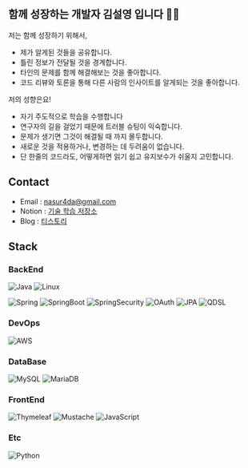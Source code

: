 ## 함께 성장하는 개발자 김설영 입니다 🙇‍♂️
저는 함께 성장하기 위해서,
- 제가 알게된 것들을 공유합니다.
- 틀린 정보가 전달될 것을 경계합니다.
- 타인의 문제를 함께 해결해보는 것을 좋아합니다.
- 코드 리뷰와 토론을 통해 다른 사람의 인사이트를 알게되는 것을 좋아합니다.

저의 성향은요!
- 자기 주도적으로 학습을 수행합니다
- 연구자의 길을 걸었기 때문에 트러블 슈팅이 익숙합니다.
- 문제가 생기면 그것이 해결될 때 까지 몰두합니다.
- 새로운 것을 적용하거나, 변경하는 데 두려움이 없습니다.
- 단 한줄의 코드라도, 어떻게하면 읽기 쉽고 유지보수가 쉬울지 고민합니다.


## Contact 
- Email : nasur4da@gmail.com
- Notion : [기술 학습 저장소](https://kimsy8979.notion.site/5e11bfee12b54865b93110ad4606367a?pvs=4)
- Blog : [티스토리](https://kimsy8979.tistory.com/)



## Stack

<!-- <div align=center> -->

### BackEnd
![Java](https://img.shields.io/badge/Java-007396?style=flat-square&logo=Java&logoColor=white)
![Linux](https://img.shields.io/badge/Linux-FCC624?style=flat-square&logo=Linux&logoColor=white)

![Spring](https://img.shields.io/badge/Spring-6DB33F?style=flat-square&logo=Spring&logoColor=white)
![SpringBoot](https://img.shields.io/badge/SpringBoot-6DB33F?style=flat-square&logo=SpringBoot&logoColor=white)
![SpringSecurity](https://img.shields.io/badge/SpringSecurity-6DB33F?style=flat-square&logo=SpringSecurity&logoColor=white)
![OAuth](https://img.shields.io/badge/OAuth-6DB33F?style=flat-square&logo=OAuth&logoColor=white)
![JPA](https://img.shields.io/badge/JPA-6DB33F?style=flat-square&logo=JPA&logoColor=white)
![QDSL](https://img.shields.io/badge/QDSL-512BD4?style=flat-square&logo=QueryDSL&logoColor=white)

### DevOps
![AWS](https://img.shields.io/badge/AWS-232F3E?style=flat-square&logo=AmazonAWS&logoColor=white)


### DataBase
![MySQL](https://img.shields.io/badge/MySQL-4479A1?style=flat-square&logo=MySQL&logoColor=white)
![MariaDB](https://img.shields.io/badge/MariaDB-003545?style=flat-square&logo=MariaDB&logoColor=white)


### FrontEnd
![Thymeleaf](https://img.shields.io/badge/Thymeleaf-005F0F?style=flat-square&logo=Thymeleaf&logoColor=white)
![Mustache](https://img.shields.io/badge/Mustache-FF9E0F?style=flat-square&logo=Mustache&logoColor=white)
![JavaScript](https://img.shields.io/badge/JavaScript-F7DF1E?style=flat-square&logo=JavaScript&logoColor=white)


### Etc
![Python](https://img.shields.io/badge/Python-3776AB?style=flat-square&logo=Python&logoColor=white)

<!-- </div> -->
